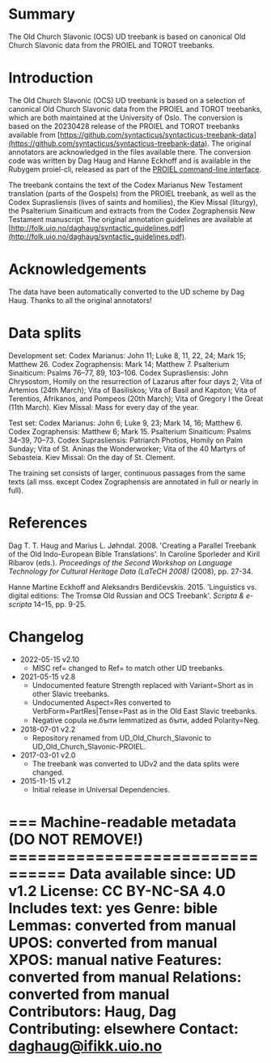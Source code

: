 # Summary

The Old Church Slavonic (OCS) UD treebank is based on canonical Old Church Slavonic data from the PROIEL and TOROT treebanks.

# Introduction

The Old Church Slavonic (OCS) UD treebank is based on a selection of canonical Old Church Slavonic data from the PROIEL and TOROT treebanks, which are both maintained at the University of Oslo. The conversion is based on the 20230428 release of the PROIEL and TOROT treebanks available from [https://github.com/syntacticus/syntacticus-treebank-data](https://github.com/syntacticus/syntacticus-treebank-data). The original annotators are acknowledged in the files available there. The conversion code was written by Dag Haug and Hanne Eckhoff and is available in the Rubygem proiel-cli, released as part of the [PROIEL command-line interface](https://github.com/proiel/proiel-cli).

The treebank contains the text of the Codex Marianus New Testament translation (parts of the Gospels) from the PROIEL treebank, as well as the Codex Suprasliensis (lives of saints and homilies), the Kiev Missal (liturgy), the Psalterium Sinaiticum and extracts from the Codex Zographensis New Testament manuscript. The original annotation guidelines are available at [http://folk.uio.no/daghaug/syntactic_guidelines.pdf](http://folk.uio.no/daghaug/syntactic_guidelines.pdf). 

# Acknowledgements

The data have been automatically converted to the UD scheme by Dag Haug. Thanks to all the original annotators!

# Data splits
Development set: 
Codex Marianus: John 11; Luke 8, 11, 22, 24; Mark 15; Matthew 26.
Codex Zographensis: Mark 14; Matthew 7.
Psalterium Sinaiticum: Psalms 76–77, 89, 103–106.
Codex Suprasliensis: John Chrysostom, Homily on the resurrection of Lazarus after four days 2; Vita of Artemios (24th March); Vita of Basiliskos; Vita of Basil and Kapiton; Vita of Terentios, Afrikanos, and Pompeos (20th March); Vita of Gregory I the Great (11th March).
Kiev Missal:	Mass for every day of the year.

Test set: 
Codex Marianus: John 6; Luke 9, 23; Mark 14, 16; Matthew 6.
Codex Zographensis: Matthew 6; Mark 15.
Psalterium Sinaiticum: Psalms 34–39, 70–73.
Codex Suprasliensis: Patriarch Photios, Homily on Palm Sunday; Vita of St. Aninas the Wonderworker; Vita of the 40 Martyrs of Sebasteia.
Kiev Missal: On the day of St. Clement.

The training set consists of larger, continuous passages from the same texts (all mss. except Codex Zographensis are annotated in full or nearly in full).

# References
Dag T. T. Haug and Marius L. Jøhndal. 2008. 'Creating a Parallel Treebank of the Old Indo-European Bible Translations'. In Caroline Sporleder and Kiril Ribarov (eds.).  *Proceedings of the Second Workshop on Language Technology for Cultural Heritage Data (LaTeCH 2008)* (2008), pp. 27-34.

Hanne Martine Eckhoff and Aleksandrs Berdičevskis. 2015. 'Linguistics vs. digital editions: The Tromsø Old Russian and OCS Treebank'. *Scripta & e-scripta* 14–15, pp. 9-25.

# Changelog

* 2022-05-15 v2.10
  * MISC ref= changed to Ref= to match other UD treebanks.
* 2021-05-15 v2.8
  * Undocumented feature Strength replaced with Variant=Short as in other Slavic treebanks.
  * Undocumented Aspect=Res converted to VerbForm=PartRes|Tense=Past as in the Old East Slavic treebanks.
  * Negative copula не.бꙑти lemmatized as бꙑти, added Polarity=Neg.
* 2018-07-01 v2.2
  * Repository renamed from UD_Old_Church_Slavonic to UD_Old_Church_Slavonic-PROIEL.
* 2017-03-01 v2.0
  * The treebank was converted to UDv2 and the data splits were changed.
* 2015-11-15 v1.2
  * Initial release in Universal Dependencies.

=== Machine-readable metadata (DO NOT REMOVE!) ================================
Data available since: UD v1.2
License: CC BY-NC-SA 4.0
Includes text: yes
Genre: bible
Lemmas: converted from manual
UPOS: converted from manual
XPOS: manual native
Features: converted from manual
Relations: converted from manual
Contributors: Haug, Dag
Contributing: elsewhere
Contact: daghaug@ifikk.uio.no
===============================================================================
